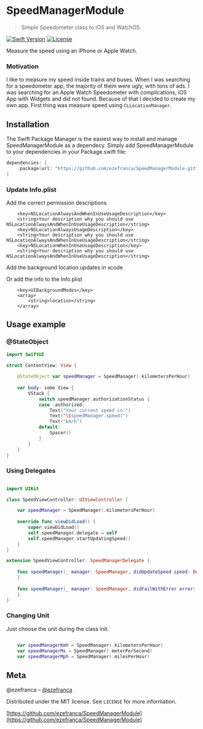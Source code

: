 # SpeedManagerModule
> Simple Speedometer class to iOS and WatchOS.

[![Swift Version][swift-image]][swift-url]
[![License][license-image]][license-url]

Measure the speed using an iPhone or Apple Watch.

### Motivation

I like to measure my speed inside trains and buses. When I was searching for a speedometer app, the majority of them were ugly, with tons of ads. I was searching for an Apple Watch Speedometer with complications, iOS App with Widgets and did not found. Because of that I decided to create my own app. First thing was measure speed using `CLLocationManager`.

## Installation

The Swift Package Manager is the easiest way to install and manage SpeedManagerModule as a dependecy.
Simply add SpeedManagerModule to your dependencies in your Package.swift file:

```swift
dependencies: [
    .package(url: "https://github.com/ezefranca/SpeedManagerModule.git")
]
```

### Update Info.plist

Add the correct permission descriptions
```
    <key>NSLocationAlwaysAndWhenInUseUsageDescription</key>
    <string>Your description why you should use NSLocationAlwaysAndWhenInUseUsageDescription</string>
    <key>NSLocationAlwaysUsageDescription</key>
    <string>Your description why you should use NSLocationAlwaysAndWhenInUseUsageDescription</string>
    <key>NSLocationWhenInUseUsageDescription</key>
    <string>Your description why you should use NSLocationAlwaysAndWhenInUseUsageDescription</string>
```

Add the background location updates in xcode

Or add the info to the Info.plist

```
    <key>UIBackgroundModes</key>
    <array>
        <string>location</string>
    </array>
```

## Usage example


### @StateObject

```swift
import SwiftUI

struct ContentView: View {
    
    @StateObject var speedManager = SpeedManager(.kilometersPerHour)
    
    var body: some View {
        VStack {
            switch speedManager.authorizationStatus {
            case .authorized:
                Text("Your current speed is:")
                Text("\(speedManager.speed)")
                Text("km/h")
            default:
                Spacer()
            }
        }
    }
}
```

### Using Delegates

``` swift

import UIKit

class SpeedViewController: UIViewController {

    var speedManager = SpeedManager(.kilometersPerHour)
    
    override func viewDidLoad() {
        super.viewDidLoad()
        self.speedManager.delegate = self
        self.speedManager.startUpdatingSpeed()
    }
}

extension SpeedViewController: SpeedManagerDelegate {
    
    func speedManager(_ manager: SpeedManager, didUpdateSpeed speed: Double) {
    }
    
    func speedManager(_ manager: SpeedManager, didFailWithError error: Error) {
    }
}

```

### Changing Unit

Just choose the unit during the class init.

```swift

    var speedManagerKmh = SpeedManager(.kilometersPerHour)
    var speedManagerMs = SpeedManager(.meterPerSecond)
    var speedManagerMph = SpeedManager(.milesPerHour)

```

## Meta

@ezefranca – [@ezefranca](https://twitter.com/ezefranca) 

Distributed under the MIT license. See ``LICENSE`` for more information.

[https://github.com/ezefranca/SpeedManagerModule](https://github.com/ezefranca/SpeedManagerModule)

[swift-image]:https://img.shields.io/badge/swift-5.0-orange.svg
[swift-url]: https://swift.org/
[license-image]: https://img.shields.io/badge/License-MIT-blue.svg
[license-url]: https://github.com/git/git-scm.com/blob/main/MIT-LICENSE.txt
